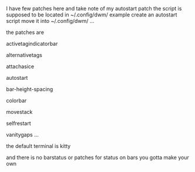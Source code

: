  I have few patches here and take note of my autostart patch 
 the script is supposed to be located in ~/.config/dwm/
 example create an autostart script move it into ~/.config/dwm/
...

 the patches are 

 activetagindicatorbar

 alternativetags

 attachasice

 autostart

 bar-height-spacing

 colorbar

 movestack

 selfrestart

 vanitygaps
...

the default terminal is kitty

and there is no barstatus or patches for status on bars
you gotta make your own
